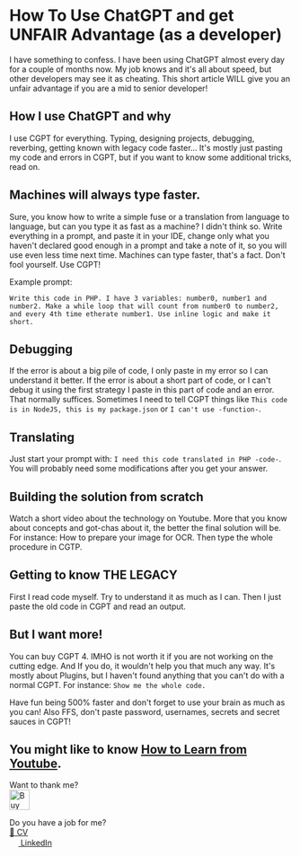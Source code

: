 # How To Use ChatGPT and get UNFAIR Advantage (as a developer)

I have something to confess. I have been using ChatGPT almost every day for a couple of months now. My job knows and it's all about speed, but other developers may see it as cheating.
This short article WILL give you an unfair advantage if you are a mid to senior developer!

## How I use ChatGPT and why
I use CGPT for everything. Typing, designing projects, debugging, reverbing, getting known with legacy code faster...
It's mostly just pasting my code and errors in CGPT, but if you want to know some additional tricks, read on.

## Machines will always type faster.
Sure, you know how to write a simple fuse or a translation from language to language, but can you type it as fast as a machine? I didn't think so.
Write everything in a prompt, and paste it in your IDE, change only what you haven't declared good enough in a prompt and take a note of it, so you will use even less time next time.
Machines can type faster, that's a fact. Don't fool yourself. Use CGPT!

Example prompt:

```Write this code in PHP. I have 3 variables: number0, number1 and number2. Make a while loop that will count from number0 to number2, and every 4th time etherate number1. Use inline logic and make it short.```

## Debugging
If the error is about a big pile of code, I only paste in my error so I can understand it better. If the error is about a short part of code, or I can't debug it using the first strategy I paste in this part of code and an error. That normally suffices. Sometimes I need to tell CGPT things like ```This code is in NodeJS, this is my package.json``` or ```I can't use -function-```.

## Translating
Just start your prompt with: ```I need this code translated in PHP -code-```. You will probably need some modifications after you get your answer.

## Building the solution from scratch
Watch a short video about the technology on Youtube. More that you know about concepts and got-chas about it, the better the final solution will be. For instance: How to prepare your image for OCR.
Then type the whole procedure in CGTP.

## Getting to know THE LEGACY
First I read code myself. Try to understand it as much as I can. Then I just paste the old code in CGPT and read an output.

## But I want more!
You can buy CGPT 4. IMHO is not worth it if you are not working on the cutting edge. And If you do, it wouldn't help you that much any way. It's mostly about Plugins, but I haven't found anything that you can't do with a normal CGPT. For instance: ```Show me the whole code.```

Have fun being 500% faster and don't forget to use your brain as much as you can! 
Also FFS, don't paste password, usernames, secrets and secret sauces in CGPT!

You might like to know [How to Learn from Youtube](https://github.com/miharajster/How-to-Learn-from-Youtube).
---
Want to thank me? <br/>
<a href='https://ko-fi.com/Y8Y0OL1AM' target='_blank'><img height='36' style='border:0px;height:36px;' src='https://storage.ko-fi.com/cdn/kofi2.png?v=3' border='0' alt='Buy Me a Coffee at ko-fi.com' /></a>

Do you have a job for me?<br/>
[📄 CV](https://github.com/miharajster/cv)<br/>
[<img height="16" src="https://static.licdn.com/sc/h/akt4ae504epesldzj74dzred8"/> LinkedIn](https://www.linkedin.com/in/miharajster/)
